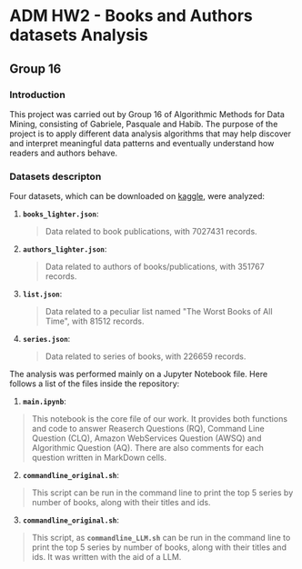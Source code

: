 # ADM HW2 - Books and Authors datasets Analysis
## Group 16
### Introduction
This project was carried out by Group 16 of Algorithmic Methods for Data Mining, consisting of Gabriele, Pasquale and Habib. The purpose of the project is to apply different data analysis algorithms that may help discover and interpret meaningful data patterns and eventually understand how readers and authors behave.
### Datasets descripton
Four datasets, which can be downloaded on [kaggle](https://www.kaggle.com/datasets/opalskies/large-books-metadata-dataset-50-mill-entries), were analyzed:
1. __`books_lighter.json`__:
   > Data related to book publications, with 7027431 records.
2. __`authors_lighter.json`__:
   > Data related to authors of books/publications, with 351767 records.
3. __`list.json`__:
   > Data related to a peculiar list named "The Worst Books of All Time", with 81512 records.
4. __`series.json`__:
   > Data related to series of books, with 226659 records.

The analysis was performed mainly on a Jupyter Notebook file. Here follows a list of the files inside the repository:
1. __`main.ipynb`__:
> This notebook is the core file of our work. It provides both functions and code to answer Reaserch Questions (RQ), Command Line Question (CLQ), Amazon WebServices Question (AWSQ) and Algorithmic Question (AQ). There are also comments for each question written in MarkDown cells.
2. __`commandline_original.sh`__:
> This script can be run in the command line to print the top 5 series by number of books, along with their titles and ids.
3. __`commandline_original.sh`__:
> This script, as __`commandline_LLM.sh`__ can be run in the command line to print the top 5 series by number of books, along with their titles and ids. It was written with the aid of a LLM.
